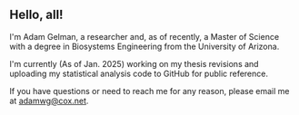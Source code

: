 ## Hello, all!

I'm Adam Gelman, a researcher and, as of recently, a Master of Science with a degree in Biosystems Engineering from the University of Arizona.

I'm currently (As of Jan. 2025) working on my thesis revisions and uploading my statistical analysis code to GitHub for public reference.

If you have questions or need to reach me for any reason, please email me at adamwg@cox.net.
